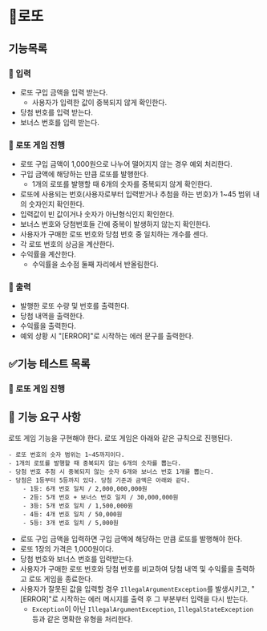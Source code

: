 # 🎰로또

## 기능목록

### 📝 입력

- 로또 구입 금액을 입력 받는다.
  - 사용자가 입력한 값이 중복되지 않게 확인한다.
- 당첨 번호를 입력 받는다.
- 보너스 번호를 입력 받는다.

### 🎰 로또 게임 진행

- 로또 구입 금액이 1,000원으로 나누어 떨어지지 않는 경우 예외 처리한다.
- 구입 금액에 해당하는 만큼 로또를 발행한다.
  - 1개의 로또를 발행할 때 6개의 숫자를 중복되지 않게 확인한다.
- 로또에 사용되는 번호(사용자로부터 입력받거나 추첨을 하는 번호)가 1~45 범위 내의 숫자인지 확인한다.
- 입력값이 빈 값이거나 숫자가 아닌형식인지 확인한다.
- 보너스 번호와 당첨번호들 간에 중복이 발생하지 않는지 확인한다.
- 사용자가 구매한 로또 번호와 당첨 번호 중 일치하는 개수를 센다.
- 각 로또 번호의 상금을 계산한다.
- 수익률을 계산한다.
  - 수익률을 소수점 둘째 자리에서 반올림한다.


### 📃 출력

- 발행한 로또 수량 및 번호를 출력한다.
- 당첨 내역을 출력한다.
- 수익률을 출력한다.
- 예외 상황 시 "[ERROR]"로 시작하는 에러 문구를 출력한다.

## ✅기능 테스트 목록


### 🎰 로또 게임 진행


## 🚀 기능 요구 사항

로또 게임 기능을 구현해야 한다. 로또 게임은 아래와 같은 규칙으로 진행된다.

```
- 로또 번호의 숫자 범위는 1~45까지이다.
- 1개의 로또를 발행할 때 중복되지 않는 6개의 숫자를 뽑는다.
- 당첨 번호 추첨 시 중복되지 않는 숫자 6개와 보너스 번호 1개를 뽑는다.
- 당첨은 1등부터 5등까지 있다. 당첨 기준과 금액은 아래와 같다.
    - 1등: 6개 번호 일치 / 2,000,000,000원
    - 2등: 5개 번호 + 보너스 번호 일치 / 30,000,000원
    - 3등: 5개 번호 일치 / 1,500,000원
    - 4등: 4개 번호 일치 / 50,000원
    - 5등: 3개 번호 일치 / 5,000원
```

- 로또 구입 금액을 입력하면 구입 금액에 해당하는 만큼 로또를 발행해야 한다.
- 로또 1장의 가격은 1,000원이다.
- 당첨 번호와 보너스 번호를 입력받는다.
- 사용자가 구매한 로또 번호와 당첨 번호를 비교하여 당첨 내역 및 수익률을 출력하고 로또 게임을 종료한다.
- 사용자가 잘못된 값을 입력할 경우 `IllegalArgumentException`를 발생시키고, "[ERROR]"로 시작하는 에러 메시지를 출력 후 그 부분부터 입력을 다시 받는다.
    - `Exception`이 아닌 `IllegalArgumentException`, `IllegalStateException` 등과 같은 명확한 유형을 처리한다.
